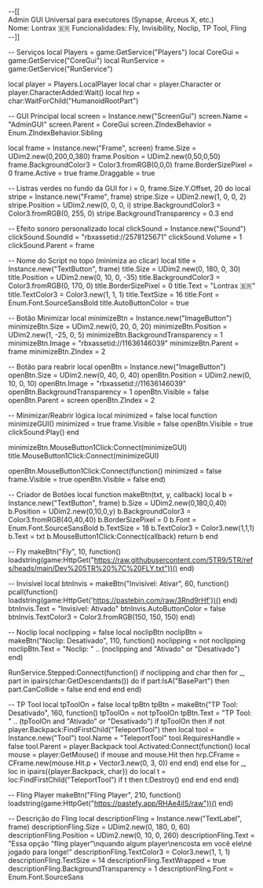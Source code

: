 --[[  
   Admin GUI Universal para executores (Synapse, Arceus X, etc.)  
   Nome: Lontrax 🇧🇷
   Funcionalidades: Fly, Invisibility, Noclip, TP Tool, Fling  
--]]

-- Serviços
local Players = game:GetService("Players")
local CoreGui = game:GetService("CoreGui")
local RunService = game:GetService("RunService")

local player = Players.LocalPlayer
local char = player.Character or player.CharacterAdded:Wait()
local hrp = char:WaitForChild("HumanoidRootPart")

-- GUI Principal
local screen = Instance.new("ScreenGui")
screen.Name = "AdminGUI"
screen.Parent = CoreGui
screen.ZIndexBehavior = Enum.ZIndexBehavior.Sibling

local frame = Instance.new("Frame", screen)
frame.Size = UDim2.new(0,200,0,380)
frame.Position = UDim2.new(0,50,0,50)
frame.BackgroundColor3 = Color3.fromRGB(0,0,0)
frame.BorderSizePixel = 0
frame.Active = true
frame.Draggable = true

-- Listras verdes no fundo da GUI
for i = 0, frame.Size.Y.Offset, 20 do
	local stripe = Instance.new("Frame", frame)
	stripe.Size = UDim2.new(1, 0, 0, 2)
	stripe.Position = UDim2.new(0, 0, 0, i)
	stripe.BackgroundColor3 = Color3.fromRGB(0, 255, 0)
	stripe.BackgroundTransparency = 0.3
end

-- Efeito sonoro personalizado
local clickSound = Instance.new("Sound")
clickSound.SoundId = "rbxassetid://2578125671"
clickSound.Volume = 1
clickSound.Parent = frame

-- Nome do Script no topo (minimiza ao clicar)
local title = Instance.new("TextButton", frame)
title.Size = UDim2.new(0, 180, 0, 30)
title.Position = UDim2.new(0, 10, 0, -35)
title.BackgroundColor3 = Color3.fromRGB(0, 170, 0)
title.BorderSizePixel = 0
title.Text = "Lontrax 🇧🇷"
title.TextColor3 = Color3.new(1, 1, 1)
title.TextSize = 16
title.Font = Enum.Font.SourceSansBold
title.AutoButtonColor = true

-- Botão Minimizar
local minimizeBtn = Instance.new("ImageButton")
minimizeBtn.Size = UDim2.new(0, 20, 0, 20)
minimizeBtn.Position = UDim2.new(1, -25, 0, 5)
minimizeBtn.BackgroundTransparency = 1
minimizeBtn.Image = "rbxassetid://11636146039"
minimizeBtn.Parent = frame
minimizeBtn.ZIndex = 2

-- Botão para reabrir
local openBtn = Instance.new("ImageButton")
openBtn.Size = UDim2.new(0, 40, 0, 40)
openBtn.Position = UDim2.new(0, 10, 0, 10)
openBtn.Image = "rbxassetid://11636146039"
openBtn.BackgroundTransparency = 1
openBtn.Visible = false
openBtn.Parent = screen
openBtn.ZIndex = 2

-- Minimizar/Reabrir lógica
local minimized = false
local function minimizeGUI()
	minimized = true
	frame.Visible = false
	openBtn.Visible = true
	clickSound:Play()
end

minimizeBtn.MouseButton1Click:Connect(minimizeGUI)
title.MouseButton1Click:Connect(minimizeGUI)

openBtn.MouseButton1Click:Connect(function()
	minimized = false
	frame.Visible = true
	openBtn.Visible = false
end)

-- Criador de Botões
local function makeBtn(txt, y, callback)
	local b = Instance.new("TextButton", frame)
	b.Size = UDim2.new(0,180,0,40)
	b.Position = UDim2.new(0,10,0,y)
	b.BackgroundColor3 = Color3.fromRGB(40,40,40)
	b.BorderSizePixel = 0
	b.Font = Enum.Font.SourceSansBold
	b.TextSize = 18
	b.TextColor3 = Color3.new(1,1,1)
	b.Text = txt
	b.MouseButton1Click:Connect(callback)
	return b
end

-- Fly
makeBtn("Fly", 10, function()
	loadstring(game:HttpGet("https://raw.githubusercontent.com/5TR9/5TR/refs/heads/main/Dev%205TR%20%7C%20FLY.txt"))()
end)

-- Invisível
local btnInvis = makeBtn("Invisível: Ativar", 60, function()
	pcall(function()
		loadstring(game:HttpGet('https://pastebin.com/raw/3Rnd9rHf'))()
	end)
	btnInvis.Text = "Invisível: Ativado"
	btnInvis.AutoButtonColor = false
	btnInvis.TextColor3 = Color3.fromRGB(150, 150, 150)
end)

-- Noclip
local noclipping = false
local noclipBtn
noclipBtn = makeBtn("Noclip: Desativado", 110, function()
	noclipping = not noclipping
	noclipBtn.Text = "Noclip: " .. (noclipping and "Ativado" or "Desativado")
end)

RunService.Stepped:Connect(function()
	if noclipping and char then
		for _, part in ipairs(char:GetDescendants()) do
			if part:IsA("BasePart") then
				part.CanCollide = false
			end
		end
	end
end)

-- TP Tool
local tpToolOn = false
local tpBtn
tpBtn = makeBtn("TP Tool: Desativado", 160, function()
	tpToolOn = not tpToolOn
	tpBtn.Text = "TP Tool: " .. (tpToolOn and "Ativado" or "Desativado")
	if tpToolOn then
		if not player.Backpack:FindFirstChild("TeleportTool") then
			local tool = Instance.new("Tool")
			tool.Name = "TeleportTool"
			tool.RequiresHandle = false
			tool.Parent = player.Backpack
			tool.Activated:Connect(function()
				local mouse = player:GetMouse()
				if mouse and mouse.Hit then
					hrp.CFrame = CFrame.new(mouse.Hit.p + Vector3.new(0, 3, 0))
				end
			end)
		end
	else
		for _, loc in ipairs({player.Backpack, char}) do
			local t = loc:FindFirstChild("TeleportTool")
			if t then t:Destroy() end
		end
	end
end)

-- Fling Player
makeBtn("Fling Player", 210, function()
	loadstring(game:HttpGet("https://pastefy.app/RHAe4iIS/raw"))()
end)

-- Descrição do Fling
local descriptionFling = Instance.new("TextLabel", frame)
descriptionFling.Size = UDim2.new(0, 180, 0, 60)
descriptionFling.Position = UDim2.new(0, 10, 0, 260)
descriptionFling.Text = "Essa opção \"fling player\"\nquando algum player\nencosta em você ele\né jogado para longe!"
descriptionFling.TextColor3 = Color3.new(1, 1, 1)
descriptionFling.TextSize = 14
descriptionFling.TextWrapped = true
descriptionFling.BackgroundTransparency = 1
descriptionFling.Font = Enum.Font.SourceSans
